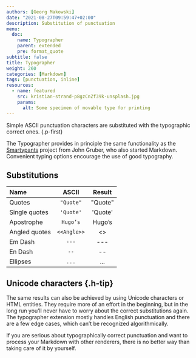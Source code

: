 ```yaml
---
authors: [Georg Makowski]
date: "2021-08-27T09:59:47+02:00"
description: Substitution of punctuation 
menu:
  doc:
    name: Typographer
    parent: extended
    pre: format_quote
subtitle: false
title: Typographer
weight: 260
categories: [Markdown]
tags: [punctuation, inline]
resources:
  - name: featured
    src: kristian-strand-p8gzCnZf39k-unsplash.jpg
    params:
      alt: Some specimen of movable type for printing 
---
```


Simple ASCII punctuation characters are substituted with the typographic correct ones.
{.p-first} <!--more-->

The Typographer provides in principle the same functionality as the [Smartypants](https://daringfireball.net/projects/smartypants/) project from John Gruber, who also started Markdown. Convenient typing options encourage the use of good typography.

## Substitutions
| Name          |   ASCII          |  Result   |
| :------------ | :--------------: | :-------: |
| Quotes        |    `"Quote"`     |  "Quote"  |
| Single quotes |    `'Quote'`     |  'Quote'  |
| Apostrophe    |     `Hugo’s`     |  Hugo’s   |
| Angled quotes |   `<<Angle>>`    | <<Angle>> |
| Em Dash       |      `---`       |   ---   |
| En Dash       |       `--`       |    --     |
| Ellipses      |      `...`       |    ...    |

## Unicode characters {.h-tip}
The same results can also be achieved by using Unicode characters or HTML entities. They require more of an effort in the beginning, but in the long run you’ll never have to worry about the correct substitutions again. The typographer extension mostly handles English punctuation and there are a few edge cases, which can’t be recognized algorithmically.

If you are serious about typographically correct punctuation and want to process your Markdown with other renderers, there is no better way than taking care of it by yourself.
